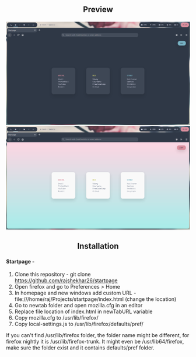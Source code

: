 ## <p align="center">Preview</p>
![screenshot](firefox.png)
![screenshot](firefox-light.png)

## <p align="center">Installation</p>

#### Startpage -

1. Clone this repository - git clone https://github.com/rajshekhar26/startpage
2. Open firefox and go to Preferences > Home
3. In homepage and new windows add custom URL - file:///home/raj/Projects/startpage/index.html (change the location)
4. Go to newtab folder and open mozilla.cfg in an editor
5. Replace file location of index.html in newTabURL variable
6. Copy mozilla.cfg to /usr/lib/firefox/
7. Copy local-settings.js to /usr/lib/firefox/defaults/pref/

If you can't find /usr/lib/firefox folder, the folder name might be different, for firefox nightly it is /usr/lib/firefox-trunk. It might even be /usr/lib64/firefox, make sure the folder exist and it contains defaults/pref folder.

